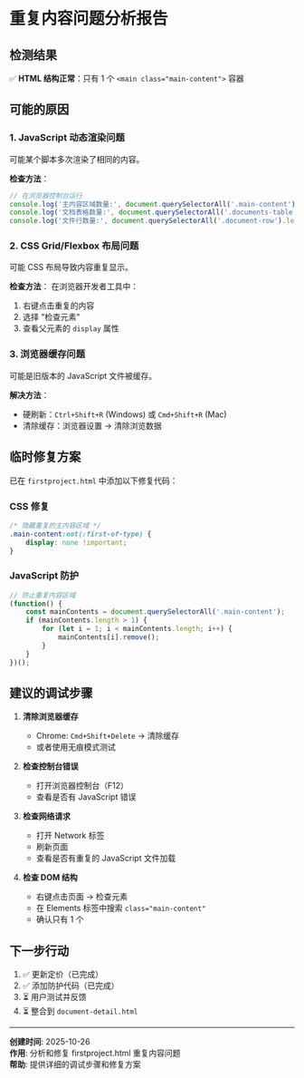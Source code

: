 # 重复内容问题分析报告

## 检测结果
✅ **HTML 结构正常**：只有 1 个 `<main class="main-content">` 容器

## 可能的原因

### 1. JavaScript 动态渲染问题
可能某个脚本多次渲染了相同的内容。

**检查方法**：
```javascript
// 在浏览器控制台运行
console.log('主内容区域数量:', document.querySelectorAll('.main-content').length);
console.log('文档表格数量:', document.querySelectorAll('.documents-table').length);
console.log('文件行数量:', document.querySelectorAll('.document-row').length);
```

### 2. CSS Grid/Flexbox 布局问题
可能 CSS 布局导致内容重复显示。

**检查方法**：
在浏览器开发者工具中：
1. 右键点击重复的内容
2. 选择 "检查元素"
3. 查看父元素的 `display` 属性

### 3. 浏览器缓存问题
可能是旧版本的 JavaScript 文件被缓存。

**解决方法**：
- 硬刷新：`Ctrl+Shift+R` (Windows) 或 `Cmd+Shift+R` (Mac)
- 清除缓存：浏览器设置 → 清除浏览数据

## 临时修复方案

已在 `firstproject.html` 中添加以下修复代码：

### CSS 修复
```css
/* 隐藏重复的主内容区域 */
.main-content:not(:first-of-type) {
    display: none !important;
}
```

### JavaScript 防护
```javascript
// 防止重复内容区域
(function() {
    const mainContents = document.querySelectorAll('.main-content');
    if (mainContents.length > 1) {
        for (let i = 1; i < mainContents.length; i++) {
            mainContents[i].remove();
        }
    }
})();
```

## 建议的调试步骤

1. **清除浏览器缓存**
   - Chrome: `Cmd+Shift+Delete` → 清除缓存
   - 或者使用无痕模式测试

2. **检查控制台错误**
   - 打开浏览器控制台（F12）
   - 查看是否有 JavaScript 错误

3. **检查网络请求**
   - 打开 Network 标签
   - 刷新页面
   - 查看是否有重复的 JavaScript 文件加载

4. **检查 DOM 结构**
   - 右键点击页面 → 检查元素
   - 在 Elements 标签中搜索 `class="main-content"`
   - 确认只有 1 个

## 下一步行动

1. ✅ 更新定价（已完成）
2. ✅ 添加防护代码（已完成）
3. ⏳ 用户测试并反馈
4. ⏳ 整合到 `document-detail.html`

---

**创建时间**: 2025-10-26  
**作用**: 分析和修复 firstproject.html 重复内容问题  
**帮助**: 提供详细的调试步骤和修复方案

